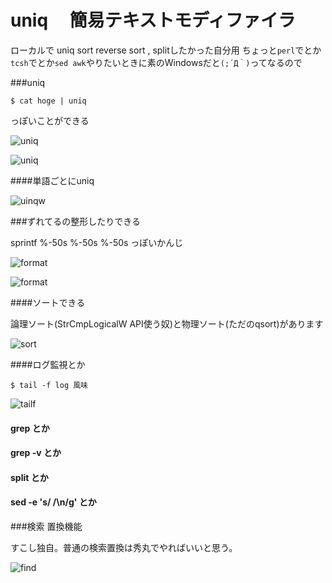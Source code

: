 # uniq　  簡易テキストモディファイラ


ローカルで uniq sort reverse sort , splitしたかった自分用
ちょっと`perl`でとか`tcsh`でとか`sed awk`やりたいときに素のWindowsだと`(;´Д｀)`ってなるので

###uniq

    $ cat hoge | uniq 

っぽいことができる  

![uniq](https://raw.github.com/katakk/uniq/master/doc/uniq.png)

![uniq](https://raw.github.com/katakk/uniq/master/doc/uniqa.png)

####単語ごとにuniq


![uinqw](https://raw.github.com/katakk/uniq/master/doc/uinqwa.png)

###ずれてるの整形したりできる  

sprintf %-50s %-50s %-50s っぽいかんじ  

![format](https://raw.github.com/katakk/uniq/master/doc/format.png)

![format](https://raw.github.com/katakk/uniq/master/doc/formata.png)

####ソートできる　　


論理ソート(StrCmpLogicalW API使う奴)と物理ソート(ただのqsort)があります　　

![sort](https://raw.github.com/katakk/uniq/master/doc/sort.png)


####ログ監視とか

    $ tail -f log 風味

![tailf](https://raw.github.com/katakk/uniq/master/doc/tailf.png)


#### grep とか

#### grep -v とか


#### split とか

#### sed -e 's/ /\n/g' とか

###検索 置換機能

すこし独自。普通の検索置換は秀丸でやればいいと思う。


![find](https://raw.github.com/katakk/uniq/master/doc/find.png)



